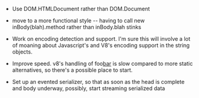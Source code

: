 * Use DOM.HTMLDocument rather than DOM.Document

* move to a more functional style -- having to call new inBody(blah).method
  rather than inBody.blah stinks

* Work on encoding detection and support. I'm sure this will involve a lot
  of moaning about Javascript's and V8's encoding support in the string
  objects.

* Improve speed. v8's handling of foo[bar]() is slow compared to more static 
  alternatives, so there's a possible place to start.

* Set up an evented serializer, so that as soon as the head is complete and body underway, possibly, start streaming serialized data
